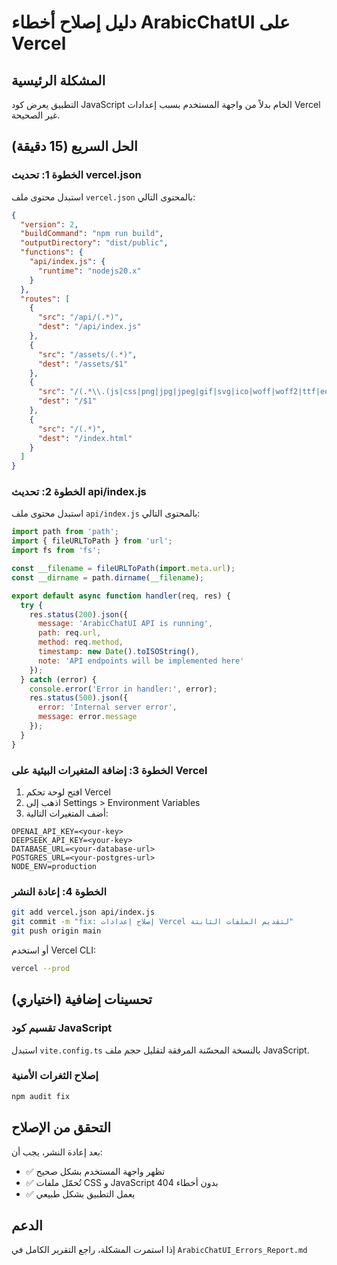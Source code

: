 # دليل إصلاح أخطاء ArabicChatUI على Vercel

## المشكلة الرئيسية

التطبيق يعرض كود JavaScript الخام بدلاً من واجهة المستخدم بسبب إعدادات Vercel غير الصحيحة.

## الحل السريع (15 دقيقة)

### الخطوة 1: تحديث vercel.json

استبدل محتوى ملف `vercel.json` بالمحتوى التالي:

```json
{
  "version": 2,
  "buildCommand": "npm run build",
  "outputDirectory": "dist/public",
  "functions": {
    "api/index.js": {
      "runtime": "nodejs20.x"
    }
  },
  "routes": [
    {
      "src": "/api/(.*)",
      "dest": "/api/index.js"
    },
    {
      "src": "/assets/(.*)",
      "dest": "/assets/$1"
    },
    {
      "src": "/(.*\\.(js|css|png|jpg|jpeg|gif|svg|ico|woff|woff2|ttf|eot))",
      "dest": "/$1"
    },
    {
      "src": "/(.*)",
      "dest": "/index.html"
    }
  ]
}
```

### الخطوة 2: تحديث api/index.js

استبدل محتوى ملف `api/index.js` بالمحتوى التالي:

```javascript
import path from 'path';
import { fileURLToPath } from 'url';
import fs from 'fs';

const __filename = fileURLToPath(import.meta.url);
const __dirname = path.dirname(__filename);

export default async function handler(req, res) {
  try {
    res.status(200).json({ 
      message: 'ArabicChatUI API is running',
      path: req.url,
      method: req.method,
      timestamp: new Date().toISOString(),
      note: 'API endpoints will be implemented here'
    });
  } catch (error) {
    console.error('Error in handler:', error);
    res.status(500).json({ 
      error: 'Internal server error',
      message: error.message 
    });
  }
}
```

### الخطوة 3: إضافة المتغيرات البيئية على Vercel

1. افتح لوحة تحكم Vercel
2. اذهب إلى Settings > Environment Variables
3. أضف المتغيرات التالية:

```
OPENAI_API_KEY=<your-key>
DEEPSEEK_API_KEY=<your-key>
DATABASE_URL=<your-database-url>
POSTGRES_URL=<your-postgres-url>
NODE_ENV=production
```

### الخطوة 4: إعادة النشر

```bash
git add vercel.json api/index.js
git commit -m "fix: إصلاح إعدادات Vercel لتقديم الملفات الثابتة"
git push origin main
```

أو استخدم Vercel CLI:

```bash
vercel --prod
```

## تحسينات إضافية (اختياري)

### تقسيم كود JavaScript

استبدل `vite.config.ts` بالنسخة المحسّنة المرفقة لتقليل حجم ملف JavaScript.

### إصلاح الثغرات الأمنية

```bash
npm audit fix
```

## التحقق من الإصلاح

بعد إعادة النشر، يجب أن:
- ✅ تظهر واجهة المستخدم بشكل صحيح
- ✅ تُحمّل ملفات CSS و JavaScript بدون أخطاء 404
- ✅ يعمل التطبيق بشكل طبيعي

## الدعم

إذا استمرت المشكلة، راجع التقرير الكامل في `ArabicChatUI_Errors_Report.md`
